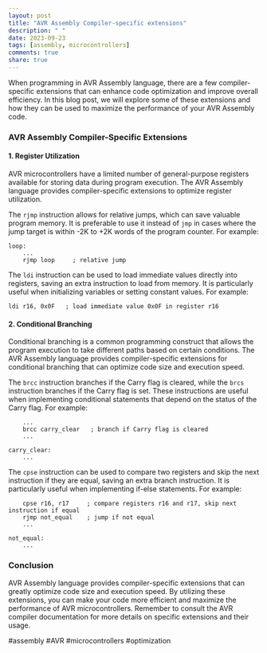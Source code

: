 ```yaml
---
layout: post
title: "AVR Assembly Compiler-specific extensions"
description: " "
date: 2023-09-23
tags: [assembly, microcontrollers]
comments: true
share: true
---
```


When programming in AVR Assembly language, there are a few compiler-specific extensions that can enhance code optimization and improve overall efficiency. In this blog post, we will explore some of these extensions and how they can be used to maximize the performance of your AVR Assembly code.

### AVR Assembly Compiler-Specific Extensions

#### 1. Register Utilization

AVR microcontrollers have a limited number of general-purpose registers available for storing data during program execution. The AVR Assembly language provides compiler-specific extensions to optimize register utilization.

The `rjmp` instruction allows for relative jumps, which can save valuable program memory. It is preferable to use it instead of `jmp` in cases where the jump target is within -2K to +2K words of the program counter. For example:

```assembly
loop:
    ...
    rjmp loop     ; relative jump
```

The `ldi` instruction can be used to load immediate values directly into registers, saving an extra instruction to load from memory. It is particularly useful when initializing variables or setting constant values. For example:

```assembly
ldi r16, 0x0F   ; load immediate value 0x0F in register r16
```

#### 2. Conditional Branching

Conditional branching is a common programming construct that allows the program execution to take different paths based on certain conditions. The AVR Assembly language provides compiler-specific extensions for conditional branching that can optimize code size and execution speed.

The `brcc` instruction branches if the Carry flag is cleared, while the `brcs` instruction branches if the Carry flag is set. These instructions are useful when implementing conditional statements that depend on the status of the Carry flag. For example:

```assembly
    ...
    brcc carry_clear   ; branch if Carry flag is cleared
    ...

carry_clear:
    ...
```

The `cpse` instruction can be used to compare two registers and skip the next instruction if they are equal, saving an extra branch instruction. It is particularly useful when implementing if-else statements. For example:

```assembly
    cpse r16, r17     ; compare registers r16 and r17, skip next instruction if equal
    rjmp not_equal    ; jump if not equal
    ...

not_equal:
    ...
```

### Conclusion

AVR Assembly language provides compiler-specific extensions that can greatly optimize code size and execution speed. By utilizing these extensions, you can make your code more efficient and maximize the performance of AVR microcontrollers. Remember to consult the AVR compiler documentation for more details on specific extensions and their usage.

#assembly #AVR #microcontrollers #optimization